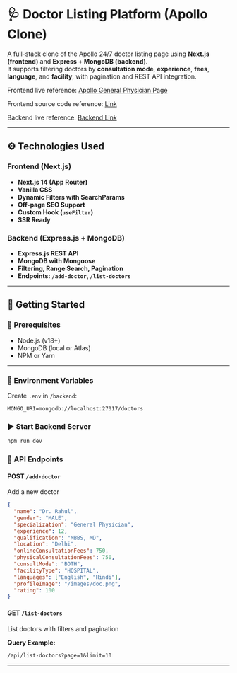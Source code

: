 # 🩺 Doctor Listing Platform (Apollo Clone)

A full-stack clone of the Apollo 24/7 doctor listing page using **Next.js (frontend)** and **Express + MongoDB (backend)**.  
It supports filtering doctors by **consultation mode**, **experience**, **fees**, **language**, and **facility**, with pagination and REST API integration.

Frontend live reference: [Apollo General Physician Page](https://apollo-mocha-delta.vercel.app/)

Frontend source code reference: [Link](https://github.com/786mrnoor/apollo/)

Backend live reference: [Backend Link](https://apollo-backend.vercel.app/api/list-doctors)

---

## ⚙️ Technologies Used

### Frontend (Next.js)
- **Next.js 14 (App Router)**
- **Vanilla CSS**
- **Dynamic Filters with SearchParams**
- **Off-page SEO Support**
- **Custom Hook (`useFilter`)**
- **SSR Ready**

### Backend (Express.js + MongoDB)
- **Express.js REST API**
- **MongoDB with Mongoose**
- **Filtering, Range Search, Pagination**
- **Endpoints: `/add-doctor`, `/list-doctors`**

---

## 🚀 Getting Started

### 🔧 Prerequisites

- Node.js (v18+)
- MongoDB (local or Atlas)
- NPM or Yarn

---

### 🔐 Environment Variables

Create `.env` in `/backend`:

```env
MONGO_URI=mongodb://localhost:27017/doctors
```

### ▶️ Start Backend Server

```bash
npm run dev
```

### 📡 API Endpoints

#### POST `/add-doctor`

Add a new doctor

```json
{
  "name": "Dr. Rahul",
  "gender": "MALE",
  "specialization": "General Physician",
  "experience": 12,
  "qualification": "MBBS, MD",
  "location": "Delhi",
  "onlineConsultationFees": 750,
  "physicalConsultationFees": 750,
  "consultMode": "BOTH",
  "facilityType": "HOSPITAL",
  "languages": ["English", "Hindi"],
  "profileImage": "/images/doc.png",
  "rating": 100
}
```

#### GET `/list-doctors`

List doctors with filters and pagination

**Query Example:**

```
/api/list-doctors?page=1&limit=10
```

---
